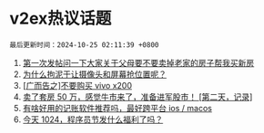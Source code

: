 # v2ex热议话题

`最后更新时间：2024-10-25 02:11:39 +0800`

1. [第一次发帖问一下大家关于父母要不要卖掉老家的房子帮我买新房](https://www.v2ex.com/t/1083248)
1. [为什么拘泥于让摄像头和屏幕抢位置呢？](https://www.v2ex.com/t/1083078)
1. [[广而告之]不要购买 vivo x200](https://www.v2ex.com/t/1083107)
1. [卖了套房 50 万，感觉牛市来了，准备进军股市！ [第二天，记录]](https://www.v2ex.com/t/1083182)
1. [有啥好用的记账软件推荐吗，最好跨平台 ios / macos](https://www.v2ex.com/t/1083091)
1. [今天 1024，程序员节发什么福利了吗？](https://www.v2ex.com/t/1083117)

